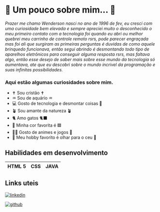 # 🚀 Um pouco sobre mim... 🤗

*Prazer me chamo Wenderson nasci no ano de 1996 de fev, eu cresci com uma curiosidade bem elevada e sempre apreciei muito o desconhecido o meu primeiro
contato com a tecnologia foi quando eu abri ou melhor quebrei meu carrinho de controle remoto rsrs, pode parecer engraçada mas foi ali
que surgiram as primeiras perguntas é duvidas de como aquele brinquedo funcionava, então segui abrindo é desmontando todo tipo de aparelhos
eletrônicos para conseguir alguma resposta rsrs, mas faltava algo, então esse desejo de saber mais sobre esse mundo da tecnologia só aumentava,
ate que eu descobri sobre o mundo incrível da programação e suas infinitas possibilidades.*

### Aqui estão algumas curiosidades sobre mim.

- ✝️ Sou cristão ✝️
- ♒ Sou de aquário ♒
- 💻 Gosto de tecnologia e desmontar coisas 🤭
- 🪴 Sou amante da natureza 🪴
- 🐈 Amo gatos 🐈‍⬛
- 🩵 Minha cor favorita é 🟦
- 🐦‍🔥 Gosto de animes e jogos 👾
- 🔭 Meu hobby favorito é olhar para o ceu 🌌

 ## Habilidades em desenvolvimento

|HTML 5|CSS|JAVA|
|------|---|----|

## Links uteis

[![linkedin](https://img.shields.io/badge/linkedin-0A66C2?style=for-the-badge&logo=linkedin&logoColor=white)](www.linkedin.com/in/wenderson-rodrigues-06b5842a5)

[![github](https://img.shields.io/badge/github-black?style=for-the-badge&logo=github&logoColor=white)](https://github.com/WenRS)
